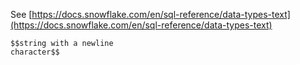 See [https://docs.snowflake.com/en/sql-reference/data-types-text](https://docs.snowflake.com/en/sql-reference/data-types-text)
```
$$string with a newline
character$$
```
